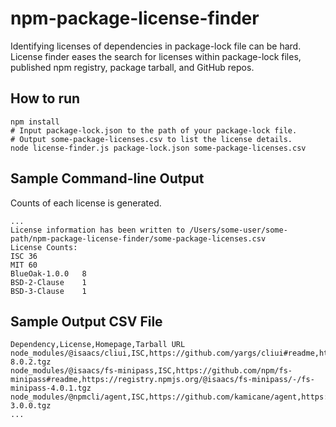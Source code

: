 # npm-package-license-finder
Identifying licenses of dependencies in package-lock file can be hard. License finder eases the search for licenses within package-lock files, published npm registry, package tarball, and GitHub repos.

## How to run
```
npm install
# Input package-lock.json to the path of your package-lock file.
# Output some-package-licenses.csv to list the license details.
node license-finder.js package-lock.json some-package-licenses.csv
```

## Sample Command-line Output
Counts of each license is generated.
```
...
License information has been written to /Users/some-user/some-path/npm-package-license-finder/some-package-licenses.csv
License	Counts:
ISC	36
MIT	60
BlueOak-1.0.0	8
BSD-2-Clause	1
BSD-3-Clause	1
```

## Sample Output CSV File
```
Dependency,License,Homepage,Tarball URL
node_modules/@isaacs/cliui,ISC,https://github.com/yargs/cliui#readme,https://registry.npmjs.org/@isaacs/cliui/-/cliui-8.0.2.tgz
node_modules/@isaacs/fs-minipass,ISC,https://github.com/npm/fs-minipass#readme,https://registry.npmjs.org/@isaacs/fs-minipass/-/fs-minipass-4.0.1.tgz
node_modules/@npmcli/agent,ISC,https://github.com/kamicane/agent,https://registry.npmjs.org/@npmcli/agent/-/agent-3.0.0.tgz
...
```



